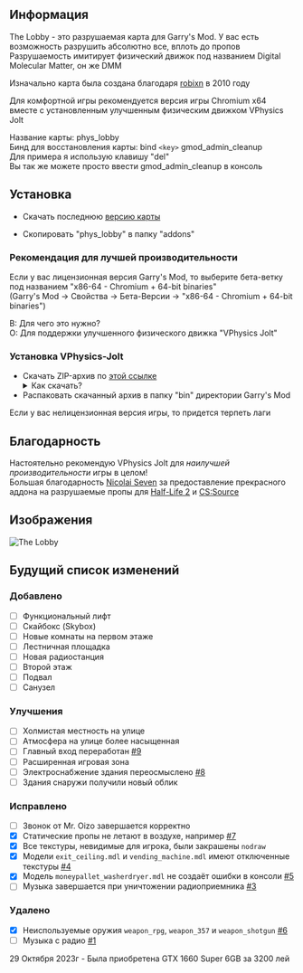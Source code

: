 ## Информация

The Lobby - это разрушаемая карта для Garry's Mod. У вас есть возможность разрушить абсолютно все, вплоть до пропов  
Разрушаемость имитирует физический движок под названием Digital Molecular Matter, он же DMM

Изначально карта была создана благодаря [robixn](https://www.youtube.com/watch?v=N7MYttLnHpA) в 2010 году

Для комфортной игры рекомендуется версия игры Chromium x64 вместе с установленным улучшенным физическим движком VPhysics Jolt

Название карты: phys_lobby  
Бинд для восстановления карты: bind `<key>` gmod_admin_cleanup  
Для примера я использую клавишу "del"  
Вы так же можете просто ввести gmod_admin_cleanup в консоль

## Установка

+ Скачать последнюю [версию карты](https://github.com/boxden/The-Lobby/releases/download/phys_lobby/the_lobby_2886996246.7z)

+ Скопировать "phys_lobby" в папку "addons"

### Рекомендация для лучшей производительности

Если у вас лицензионная версия Garry's Mod, то выберите бета-ветку под названием "x86-64 - Chromium + 64-bit binaries"  
(Garry's Mod -> Свойства -> Бета-Версии -> "x86-64 - Chromium + 64-bit binaries")

В: Для чего это нужно?  
О: Для поддержки улучшенного физического движка "VPhysics Jolt"

### Установка VPhysics-Jolt

+ Скачать ZIP-архив по [этой ссылке](https://git.froggi.es/joshua/vphysics_jolt_gmod_builds) <details> <summary> Как скачать? </summary> ![Как скачать?](https://github.com/boxden/The-Lobby/assets/30258996/c551dc6e-2358-4fce-9295-9c78f7e852e6) </details>
+ Распаковать скачанный архив в папку "bin" директории Garry's Mod

Если у вас нелицензионная версия игры, то придется терпеть лаги

## Благодарность

Настоятельно рекомендую VPhysics Jolt для _наилучшей производительности_ игры в целом!  
Большая благодарность [Nicolai Seven](https://steamcommunity.com/id/nicolai_seven) за предоставление прекрасного аддона на разрушаемые пропы для [Half-Life 2](https://steamcommunity.com/sharedfiles/filedetails/?id=767948098) и [CS:Source](https://steamcommunity.com/sharedfiles/filedetails/?id=2701419409)

## Изображения

![The Lobby](https://all-mods.ru/wp-content/uploads/2022/11/phys_lobby.gif)

## Будущий список изменений

### Добавлено

- [ ] Функциональный лифт
- [ ] Скайбокс (Skybox)
- [ ] Новые комнаты на первом этаже
- [ ] Лестничная площадка
- [ ] Новая радиостанция
- [ ] Второй этаж
- [ ] Подвал
- [ ] Санузел

### Улучшения

- [ ] Холмистая местность на улице
- [ ] Атмосфера на улице более насыщенная
- [ ] Главный вход переработан [#9](https://github.com/boxden/The-Lobby/issues/9)
- [ ] Расширенная игровая зона
- [ ] Электроснабжение здания переосмыслено [#8](https://github.com/boxden/The-Lobby/issues/8)
- [ ] Здания снаружи получили новый облик

### Исправлено

- [ ] Звонок от Mr. Oizo завершается корректно
- [x] Статические пропы не летают в воздухе, например [#7](https://github.com/boxden/The-Lobby/issues/7)
- [x] Все текстуры, невидимые для игрока, были закрашены `nodraw`
- [x] Модели `exit_ceiling.mdl` и `vending_machine.mdl` имеют отключенные текстуры [#4](https://github.com/boxden/The-Lobby/issues/4)
- [x] Модель `moneypallet_washerdryer.mdl` не создаёт ошибки в консоли [#5](https://github.com/boxden/The-Lobby/issues/5)
- [ ] Музыка завершается при уничтожении радиоприемника [#3](https://github.com/boxden/The-Lobby/issues/3)

### Удалено

- [x] Неиспользуемые оружия `weapon_rpg`, `weapon_357` и `weapon_shotgun` [#6](https://github.com/boxden/The-Lobby/issues/6)
- [ ] Музыка с радио [#1](https://github.com/boxden/The-Lobby/issues/1)

29 Октября 2023г - Была приобретена GTX 1660 Super 6GB за 3200 лей